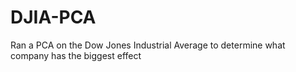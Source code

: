 # DJIA-PCA
Ran a PCA on the Dow Jones Industrial Average to determine what company has the biggest effect
